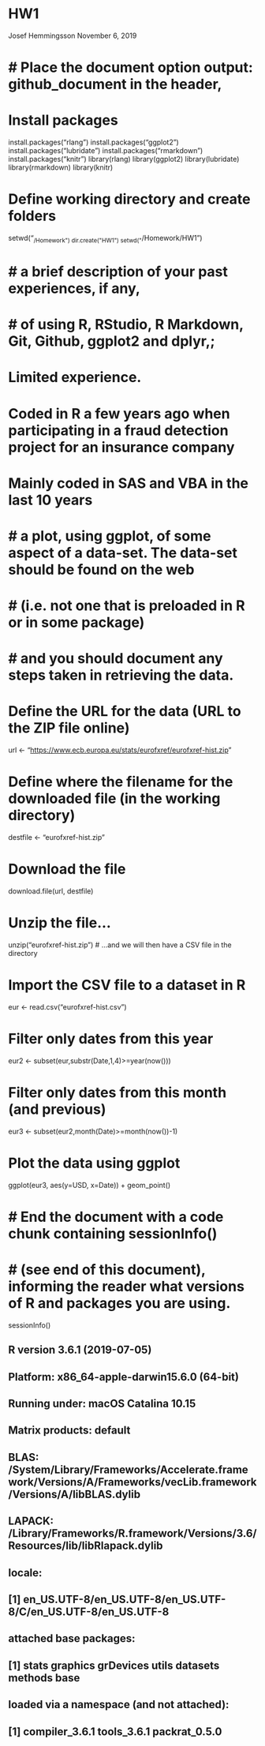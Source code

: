 HW1
================
Josef Hemmingsson
November 6, 2019

# \# Place the document option output: github\_document in the header,

# Install packages

install.packages(“rlang”) install.packages(“ggplot2”)
install.packages(“lubridate”) install.packages(“rmarkdown”)
install.packages(“knitr”) library(rlang) library(ggplot2)
library(lubridate) library(rmarkdown) library(knitr)

# Define working directory and create folders

setwd(“<sub>/Homework") dir.create("HW1")
setwd("</sub>/Homework/HW1”)

# \# a brief description of your past experiences, if any,

# \# of using R, RStudio, R Markdown, Git, Github, ggplot2 and dplyr,;

# Limited experience.

# Coded in R a few years ago when participating in a fraud detection project for an insurance company

# Mainly coded in SAS and VBA in the last 10 years

# \# a plot, using ggplot, of some aspect of a data-set. The data-set should be found on the web

# \# (i.e. not one that is preloaded in R or in some package)

# \# and you should document any steps taken in retrieving the data.

# Define the URL for the data (URL to the ZIP file online)

url \<-
“<https://www.ecb.europa.eu/stats/eurofxref/eurofxref-hist.zip>”

# Define where the filename for the downloaded file (in the working directory)

destfile \<- “eurofxref-hist.zip”

# Download the file

download.file(url, destfile)

# Unzip the file…

unzip(“eurofxref-hist.zip”) \# …and we will then have a CSV file in the
directory

# Import the CSV file to a dataset in R

eur \<- read.csv(“eurofxref-hist.csv”)

# Filter only dates from this year

eur2 \<- subset(eur,substr(Date,1,4)\>=year(now()))

# Filter only dates from this month (and previous)

eur3 \<- subset(eur2,month(Date)\>=month(now())-1)

# Plot the data using ggplot

ggplot(eur3, aes(y=USD, x=Date)) +
geom\_point()

# \# End the document with a code chunk containing sessionInfo()

# \# (see end of this document), informing the reader what versions of R and packages you are using.

sessionInfo()

## R version 3.6.1 (2019-07-05)

## Platform: x86\_64-apple-darwin15.6.0 (64-bit)

## Running under: macOS Catalina 10.15

## Matrix products: default

## BLAS: /System/Library/Frameworks/Accelerate.framework/Versions/A/Frameworks/vecLib.framework/Versions/A/libBLAS.dylib

## LAPACK: /Library/Frameworks/R.framework/Versions/3.6/Resources/lib/libRlapack.dylib

## locale:

## \[1\] en\_US.UTF-8/en\_US.UTF-8/en\_US.UTF-8/C/en\_US.UTF-8/en\_US.UTF-8

## attached base packages:

## \[1\] stats graphics grDevices utils datasets methods base

## loaded via a namespace (and not attached):

## \[1\] compiler\_3.6.1 tools\_3.6.1 packrat\_0.5.0
